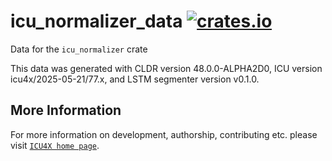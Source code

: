 # icu_normalizer_data [![crates.io](https://img.shields.io/crates/v/icu_normalizer_data)](https://crates.io/crates/icu_normalizer_data)

<!-- cargo-rdme start -->

Data for the `icu_normalizer` crate

This data was generated with CLDR version 48.0.0-ALPHA2D0, ICU version icu4x/2025-05-21/77.x, and
LSTM segmenter version v0.1.0.

<!-- cargo-rdme end -->

## More Information

For more information on development, authorship, contributing etc. please visit [`ICU4X home page`](https://github.com/unicode-org/icu4x).
